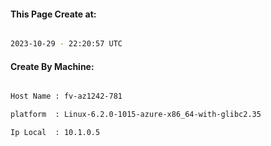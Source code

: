 
   
#### This Page Create at:

```bash

2023-10-29 - 22:20:57 UTC

```

#### Create By Machine:

```bash

Host Name : fv-az1242-781

platform  : Linux-6.2.0-1015-azure-x86_64-with-glibc2.35

Ip Local  : 10.1.0.5

```

